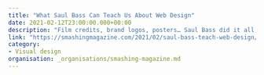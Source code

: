 ```yaml
---
title: "What Saul Bass Can Teach Us About Web Design"
date: 2021-02-12T23:00:00.000+00:00
description: "Film credits, brand logos, posters… Saul Bass did it all, and the principles that informed his work are just as valuable now as they were 50 years ago."
link: "https://smashingmagazine.com/2021/02/saul-bass-teach-web-design/"
category:
- Visual design
organisation: _organisations/smashing-magazine.md
---
```

